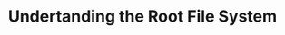 ---
title: Undertanding the Root File System
id: rootfs
sidebar_label: Root File System
description: A brief over view of rootfs
keywords: [tcet-linux, rootfs, linux]
---